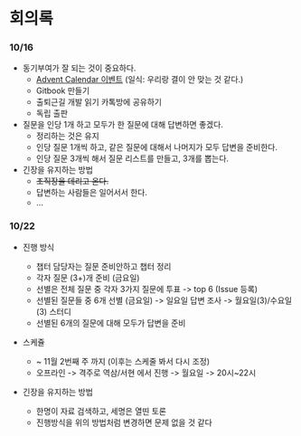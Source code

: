 # 회의록

### 10/16

* 동기부여가 잘 되는 것이 중요하다.
  * [Advent Calendar 이벤트](https://wiki.linecorp.com/display/devrel/2019+LINE+Engineering+Blog+Advent+Calendar) \(일식: 우리랑 결이 안 맞는 것 같다.\)
  * Gitbook 만들기
  * 출퇴근길 개발 읽기 카톡방에 공유하기
  * 독립 출판
* 질문을 인당 1개 하고 모두가 한 질문에 대해 답변하면 좋겠다.
  * 정리하는 것은 유지
  * 인당 질문 1개씩 하고, 같은 질문에 대해서 나머지가 모두 답변을 준비한다.
  * 인당 질문 3개씩 해서 질문 리스트를 만들고, 3개를 뽑는다.
* 긴장을 유지하는 방법
  * ~~조직장을 데리고 온다.~~
  * 답변하는 사람들은 일어서서 한다.
  * ...
 
### 10/22

* 진행 방식
	* 챕터 담당자는 질문 준비안하고 챕터 정리
	* 각자 질문 (3+)개 준비 (금요일)
	* 선별은 전체 질문 중 각자 3가지 질문에 투표 -> top 6 (Issue 등록)
	* 선별된 질문들 중 6개 선별 (금요일) -> 일요일 답변 조사 -> 월요일(3)/수요일(3) 스터디
	* 선별된 6개의 질문에 대해 모두가 답변을 준비

* 스케쥴
	* ~ 11월 2번째 주 까지 (이후는 스케줄 봐서 다시 조정)
	* 오프라인 -> 격주로 역삼/서현 에서 진행 -> 월요일 -> 20시~22시

* 긴장을 유지하는 방법
	* 한명이 자료 검색하고, 세명은 열띤 토론
	* 진행방식을 위의 방법처럼 변경하면 문제 없을 것 같다

